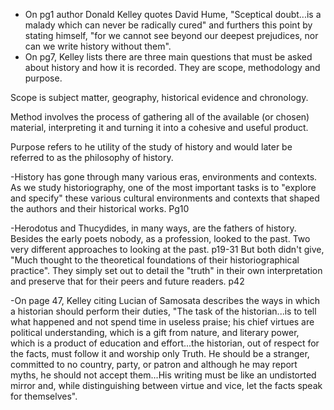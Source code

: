 - On pg1 author Donald Kelley quotes David Hume, "Sceptical doubt...is a malady which can never be radically cured" and furthers this point by stating himself, "for we cannot see beyond our deepest prejudices, nor can we write history without them". 
- On pg7, Kelley lists there are three main questions that must be asked about history and how it is recorded. They are scope, methodology and purpose.


Scope is subject matter, geography, historical evidence and chronology. 

Method involves the process of gathering all of the available (or chosen) material, interpreting it and turning it into a cohesive and useful product. 

Purpose refers to he utility of the study of history and would later be referred to as the philosophy of history.

-History has gone through many various eras, environments and contexts. As we study historiography, one of the most important tasks is to "explore and specify" these various cultural environments and contexts that shaped the authors and their historical works. Pg10  

-Herodotus and Thucydides, in many ways, are the fathers of history. Besides the early poets nobody, as a profession, looked to the past. Two very different approaches to looking at the past. p19-31
But both didn't give, "Much thought to the theoretical foundations of their historiographical practice". They simply set out to detail the "truth" in their own interpretation and preserve that for their peers and future readers. p42

-On page 47, Kelley citing Lucian of Samosata describes the ways in which a historian should perform their duties, "The task of the historian...is to tell what happened and not spend time in useless praise; his chief virtues are political understanding, which is a gift from nature, and literary power, which is a product of education and effort...the historian, out of respect for the facts, must follow it and worship only Truth. He should be a stranger, committed to no country, party, or patron and although he may report myths, he should not accept them...His writing must be like an undistorted mirror and, while distinguishing between virtue and vice, let the facts speak for themselves". 
